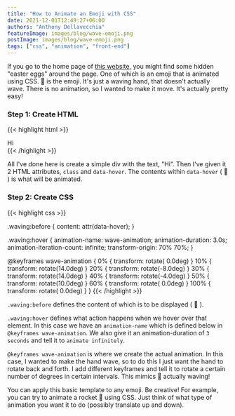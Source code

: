 ```yaml
---
title: "How to Animate an Emoji with CSS"
date: 2021-12-01T12:49:27+06:00
authors: "Anthony Dellavecchia"
featureImage: images/blog/wave-emoji.png
postImage: images/blog/wave-emoji.png
tags: ["css", "animation", "front-end"]
---
```


If you go to the home page of [this website](https://anthonydellavecchia.com), you might find some hidden "easter eggs" around the page. One of which is an emoji that is animated using CSS. 👋 is the emoji. It's just a waving hand, that doesn't actually wave. There is no animation, so I wanted to make it move. It's actually pretty easy!

### Step 1: Create HTML

{{< highlight html >}}
    <div class="waving" data-hover="👋">
        Hi
    </div>
{{< /highlight  >}}

All I've done here is create a simple div with the text, "Hi". Then I've given it 2 HTML attributes, `class` and `data-hover`. The contents within `data-hover` ( 👋 ) is what will be animated.

### Step 2: Create CSS

{{< highlight css >}}

.waving:before {
  content: attr(data-hover);
}

.waving:hover {
  animation-name: wave-animation;
  animation-duration: 3.0s;
  animation-iteration-count: infinite;
  transform-origin: 70% 70%;
}

@keyframes wave-animation {
  0% {
      transform: rotate( 0.0deg)
  }
  10% {
      transform: rotate(14.0deg)
  }
  20% {
      transform: rotate(-8.0deg)
  }
  30% {
      transform: rotate(14.0deg)
  }
  40% {
      transform: rotate(-4.0deg)
  }
  50% {
      transform: rotate(10.0deg)
  }
  60% {
      transform: rotate( 0.0deg)
  }
  100% {
      transform: rotate( 0.0deg)
  }
}
{{< /highlight  >}}

`.waving:before` defines the content of which is to be displayed ( 👋 ).

`.waving:hover` defines what action happens when we hover over that element. In this case we have an `animation-name` which is defined below in `@keyframes wave-animation`. We also give it an animation-duration of `3 seconds` and tell it to `animate infinitely`.

`@keyframes wave-animation` is where we create the actual animation. In this case, I wanted to make the hand wave, so to do this I just want the hand to rotate back and forth. I add different keyframes and tell it to rotate a certain number of degrees in certain intervals. This mimics 👋 actually waving!

You can apply this basic template to any emoji. Be creative! For example, you can try to animate a rocket 🚀 using CSS. Just think of what type of animation you want it to do (possibly translate up and down).
